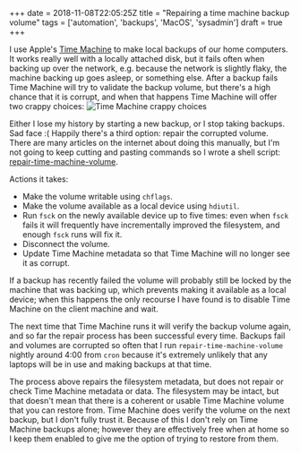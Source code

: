 +++
date = 2018-11-08T22:05:25Z
title = "Repairing a time machine backup volume"
tags = ['automation', 'backups', 'MacOS', 'sysadmin']
draft = true
+++

I use Apple's [Time Machine](https://support.apple.com/en-ie/HT201250) to make
local backups of our home computers.  It works really well with a locally
attached disk, but it fails often when backing up over the network, e.g. because
the network is slightly flaky, the machine backing up goes asleep, or something
else.  After a backup fails Time Machine will try to validate the backup volume,
but there's a high chance that it is corrupt, and when that happens Time Machine
will offer two crappy choices: ![Time Machine crappy
choices](/static/images/time-machine-error.png)

Either I lose my history by starting a new backup, or I stop taking backups.
Sad face :(  Happily there's a third option: repair the corrupted volume.  There
are many articles on the internet about doing this manually, but I'm not going
to keep cutting and pasting commands so I wrote a shell script:
[repair-time-machine-volume](https://github.com/tobinjt/bin/blob/master/repair-time-machine-volume).

Actions it takes:

*   Make the volume writable using `chflags`.
*   Make the volume available as a local device using `hdiutil`.
*   Run `fsck` on the newly available device up to five times: even when `fsck`
    fails it will frequently have incrementally improved the filesystem, and
    enough `fsck` runs will fix it.
*   Disconnect the volume.
*   Update Time Machine metadata so that Time Machine will no longer see it as
    corrupt.

If a backup has recently failed the volume will probably still be locked by the
machine that was backing up, which prevents making it available as a local
device; when this happens the only recourse I have found is to disable Time
Machine on the client machine and wait.

The next time that Time Machine runs it will verify the backup volume again, and
so far the repair process has been successful every time.  Backups fail and
volumes are corrupted so often that I run `repair-time-machine-volume` nightly
around 4:00 from `cron` because it's extremely unlikely that any laptops will be
in use and making backups at that time.

The process above repairs the filesystem metadata, but does not repair or check
Time Machine metadata or data.  The filesystem may be intact, but that doesn't
mean that there is a coherent or usable Time Machine volume that you can restore
from.  Time Machine does verify the volume on the next backup, but I don't fully
trust it.  Because of this I don't rely on Time Machine backups alone; however
they are effectively free when at home so I keep them enabled to give me the
option of trying to restore from them.
